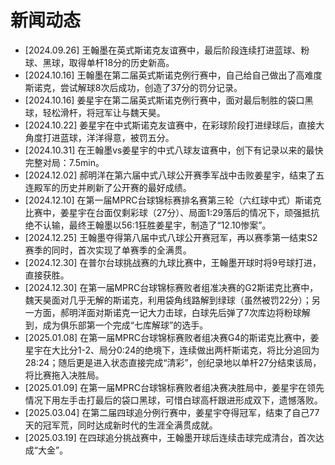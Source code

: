 # 新闻动态

- [2024.09.26] 王翰墨在英式斯诺克友谊赛中，最后阶段连续打进蓝球、粉球、黑球，取得单杆18分的历史新高。
- [2024.10.16] 王翰墨在第二届英式斯诺克例行赛中，自己给自己做出了高难度斯诺克，尝试解球8次后成功，创造了37分的罚分记录。
- [2024.10.16] 姜星宇在第二届英式斯诺克例行赛中，面对最后制胜的袋口黑球，轻松滑杆，将冠军让与魏天昊。
- [2024.10.22] 姜星宇在中式斯诺克友谊赛中，在彩球阶段打进绿球后，直接大角度打进蓝球，洋洋得意，被罚五分。
- [2024.10.31] 在王翰墨vs姜星宇的中式八球友谊赛中，创下有记录以来的最快完整对局：7.5min。
- [2024.12.02] 郝明洋在第六届中式八球公开赛季军战中击败姜星宇，结束了五连殿军的历史并刷新了公开赛的最好成绩。
- [2024.12.10] 在第一届MPRC台球锦标赛排名赛第三轮（六红球中式）斯诺克比赛中，姜星宇在台面仅剩彩球（27分）、局面1:29落后的情况下，顽强抵抗绝不认输，最终王翰墨以56:1狂胜姜星宇，制造了“12.10惨案”。
- [2024.12.25] 王翰墨夺得第八届中式八球公开赛冠军，再以赛季第一结束S2赛季的同时，首次实现了单赛季的全满贯。
- [2024.12.30] 在普尔台球挑战赛的九球比赛中，王翰墨开球时将9号球打进，直接获胜。
- [2024.12.30] 在第一届MPRC台球锦标赛败者组准决赛的G2斯诺克比赛中，魏天昊面对几乎无解的斯诺克，利用袋角线路解到绿球（虽然被罚22分）；另一方面，郝明洋面对斯诺克一记大力击球，白球先后弹了7次库边将粉球解到，成为俱乐部第一个完成“七库解球”的选手。
- [2025.01.08] 在第一届MPRC台球锦标赛败者组决赛G4的斯诺克比赛中，姜星宇在大比分1-2、局分0:24的绝境下，连续做出两杆斯诺克，将比分追回为28:24；随后更是进入状态直接完成“清彩”，创纪录地以单杆27分结束该局，将比赛拖入决胜局。
- [2025.01.09] 在第一届MPRC台球锦标赛败者组决赛决胜局中，姜星宇在领先情况下用左手击打最后的袋口黑球，可惜白球高杆跟进形成双下，遗憾落败。
- [2025.03.04] 在第二届四球追分例行赛中，姜星宇夺得冠军，结束了自己77天的冠军荒，同时达成新时代的生涯全满贯成就。
- [2025.03.19] 在四球追分挑战赛中，王翰墨开球后连续击球完成清台，首次达成“大金”。